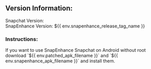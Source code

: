 <h2>Version Information:</h2>
Snapchat Version:
<br>
SnapEnhance Version: ${{ env.snapenhance_release_tag_name }}

<h3>Instructions:</h3>
If you want to use SnapEnhance Snapchat on Android without root download `${{ env.patched_apk_filename }}` and `${{ env.snapenhance_apk_filename }}` and install them.
